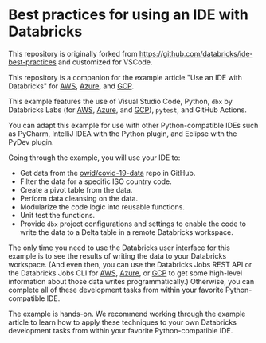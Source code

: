 # Best practices for using an IDE with Databricks

This repository is originally forked from https://github.com/databricks/ide-best-practices and customized for VSCode.

This repository is a companion for the example article "Use an IDE with Databricks" for [AWS](https://docs.databricks.com/dev-tools/ide-how-to.html), [Azure](https://docs.microsoft.com/azure/databricks/dev-tools/ide-how-to), and [GCP](https://docs.gcp.databricks.com/dev-tools/ide-how-to.html). 

This example features the use of Visual Studio Code, Python, `dbx` by Databricks Labs (for [AWS](https://docs.databricks.com/dev-tools/dbx.html), [Azure](https://docs.microsoft.com/azure/databricks/dev-tools/dbx), and [GCP](https://docs.gcp.databricks.com/dev-tools/dbx.html)), `pytest`, and GitHub Actions.

You can adapt this example for use with other Python-compatible IDEs such as PyCharm, IntelliJ IDEA with the Python plugin, and Eclipse with the PyDev plugin.

Going through the example, you will use your IDE to:

* Get data from the [owid/covid-19-data](https://github.com/owid/covid-19-data) repo in GitHub.
* Filter the data for a specific ISO country code.
* Create a pivot table from the data.
* Perform data cleansing on the data.
* Modularize the code logic into reusable functions.
* Unit test the functions.
* Provide `dbx` project configurations and settings to enable the code to write the data to a Delta table in a remote Databricks workspace.

The only time you need to use the Databricks user interface for this example is to see the results of writing the data to your Databricks workspace. (And even then, you can use the Databricks Jobs REST API or the Databricks Jobs CLI for [AWS](https://docs.databricks.com/data-engineering/jobs/jobs.html), [Azure](https://docs.microsoft.com/azure/databricks/data-engineering/jobs/jobs), or [GCP](https://docs.gcp.databricks.com/data-engineering/jobs/jobs.html) to get some high-level information about those data writes programmatically.) Otherwise, you can complete all of these development tasks from within your favorite Python-compatible IDE.

The example is hands-on. We recommend working through the example article to learn how to apply these techniques to your own Databricks development tasks from within your favorite Python-compatible IDE.
